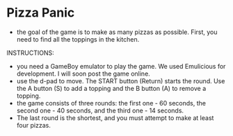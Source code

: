 # Pizza Panic

- the goal of the game is to make as many pizzas as possible. First, you need to find all the toppings in the kitchen.


INSTRUCTIONS:
- you need a GameBoy emulator to play the game. We used Emulicious for development. I will soon post the game online.
- use the d-pad to move. The START button (Return) starts the round. Use the A button (S) to add a topping and the B button (A) to remove a topping.
- the game consists of three rounds: the first one - 60 seconds, the second one - 40 seconds, and the third one - 14 seconds. 
- The last round is the shortest, and you must attempt to make at least four pizzas. 
